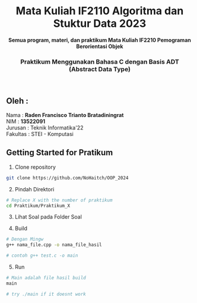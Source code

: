 <div align="center">
<h1>Mata Kuliah IF2110 Algoritma dan Stuktur Data 2023</h1>
<b>Semua program, materi, dan praktikum Mata Kuliah IF2210 Pemograman Berorientasi Objek</b>
<br>
<h3> Praktikum Menggunakan Bahasa C dengan Basis ADT (Abstract Data Type) </h3>
<br>
</div> 
  
## Oleh : 
Nama : **Raden Francisco Trianto Bratadiningrat**  
NIM : **13522091**   
Jurusan : Teknik Informatika'22  
Fakultas : STEI - Komputasi

## Getting Started for Pratikum

1. Clone repository

```bash
git clone https://github.com/NoHaitch/OOP_2024
```

2. Pindah Direktori

```bash
# Replace X with the number of praktikum
cd Praktikum/Praktikum_X
```

3. Lihat Soal pada Folder Soal

4. Build

```bash
# Dengan Mingw
g++ nama_file.cpp -o nama_file_hasil

# contoh g++ test.c -o main
```

5. Run

```bash
# Main adalah file hasil build
main

# try ./main if it doesnt work
```
